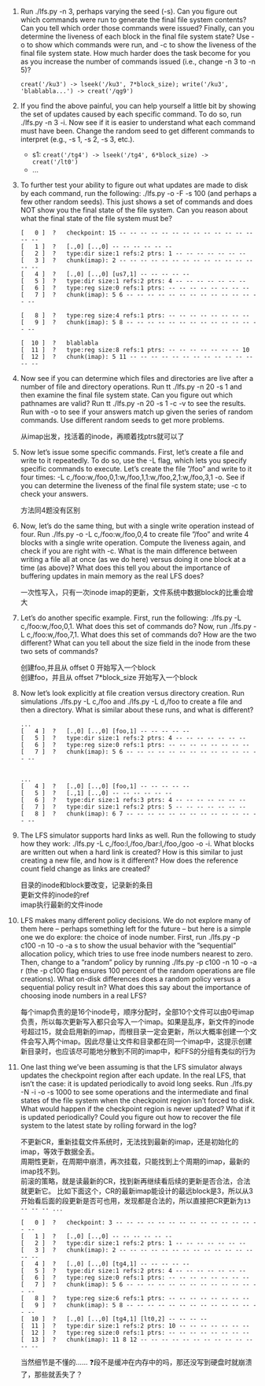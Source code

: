 
1. Run ./lfs.py -n 3, perhaps varying the seed (-s). Can you figure out which commands were run to generate the final file system
contents? Can you tell which order those commands were issued?
Finally, can you determine the liveness of each block in the final
file system state? Use -o to show which commands were run, and
-c to show the liveness of the final file system state. How much
harder does the task become for you as you increase the number of
commands issued (i.e., change -n 3 to -n 5)?
    
    `creat('/ku3') -> lseek('/ku3', 7*block_size); write('/ku3', 'blablabla...') -> creat('/qg9')`

2. If you find the above painful, you can help yourself a little bit by
showing the set of updates caused by each specific command. To do
so, run ./lfs.py -n 3 -i. Now see if it is easier to understand
what each command must have been. Change the random seed to
get different commands to interpret (e.g., -s 1, -s 2, -s 3, etc.).

    - s1: `creat('/tg4') -> lseek('/tg4', 6*block_size) -> creat('/lt0')`
    - ...

3. To further test your ability to figure out what updates are made to
disk by each command, run the following: ./lfs.py -o -F -s
100 (and perhaps a few other random seeds). This just shows a
set of commands and does NOT show you the final state of the file
system. Can you reason about what the final state of the file system
must be?
    ```
    [   0 ]  ?   checkpoint: 15 -- -- -- -- -- -- -- -- -- -- -- -- -- -- --
    [   1 ]  ?   [.,0] [..,0] -- -- -- -- -- --
    [   2 ]  ?   type:dir size:1 refs:2 ptrs: 1 -- -- -- -- -- -- --
    [   3 ]  ?   chunk(imap): 2 -- -- -- -- -- -- -- -- -- -- -- -- -- -- --
    [   4 ]  ?   [.,0] [..,0] [us7,1] -- -- -- -- --
    [   5 ]  ?   type:dir size:1 refs:2 ptrs: 4 -- -- -- -- -- -- --
    [   6 ]  ?   type:reg size:0 refs:1 ptrs: -- -- -- -- -- -- -- --
    [   7 ]  ?   chunk(imap): 5 6 -- -- -- -- -- -- -- -- -- -- -- -- -- --

    [   8 ]  ?   type:reg size:4 refs:1 ptrs: -- -- -- -- -- -- -- --
    [   9 ]  ?   chunk(imap): 5 8 -- -- -- -- -- -- -- -- -- -- -- -- -- --
  
    [  10 ]  ?   blablabla
    [  11 ]  ?   type:reg size:8 refs:1 ptrs: -- -- -- -- -- -- -- 10
    [  12 ]  ?   chunk(imap): 5 11 -- -- -- -- -- -- -- -- -- -- -- -- -- --
    ```
4. Now see if you can determine which files and directories are live
after a number of file and directory operations. Run tt ./lfs.py
-n 20 -s 1 and then examine the final file system state. Can you
figure out which pathnames are valid? Run tt ./lfs.py -n 20
-s 1 -c -v to see the results. Run with -o to see if your answers
match up given the series of random commands. Use different random seeds to get more problems.
    
    从imap出发，找活着的inode，再顺着找ptrs就可以了

5. Now let’s issue some specific commands. First, let’s create a file
and write to it repeatedly. To do so, use the -L flag, which lets you
specify specific commands to execute. Let’s create the file ”/foo”
and write to it four times:
-L c,/foo:w,/foo,0,1:w,/foo,1,1:w,/foo,2,1:w,/foo,3,1
-o. See if you can determine the liveness of the final file system
state; use -c to check your answers.
    
    方法同4题没有区别

6. Now, let’s do the same thing, but with a single write operation instead of four. Run ./lfs.py -o -L c,/foo:w,/foo,0,4 to
create file ”/foo” and write 4 blocks with a single write operation. Compute the liveness again, and check if you are right with -c.
What is the main difference between writing a file all at once (as
we do here) versus doing it one block at a time (as above)? What
does this tell you about the importance of buffering updates in main
memory as the real LFS does?

    一次性写入，只有一次inode imap的更新，文件系统中数据block的比重会增大

7. Let’s do another specific example. First, run the following: ./lfs.py
-L c,/foo:w,/foo,0,1. What does this set of commands do?
Now, run ./lfs.py -L c,/foo:w,/foo,7,1. What does this
set of commands do? How are the two different? What can you tell
about the size field in the inode from these two sets of commands?

    创建foo,并且从 offset 0 开始写入一个block  
    创建foo，并且从 offset 7*block_size 开始写入一个block

8. Now let’s look explicitly at file creation versus directory creation.
Run simulations ./lfs.py -L c,/foo and ./lfs.py -L d,/foo
to create a file and then a directory. What is similar about these runs,
and what is different?

    ```
    ...
    [   4 ]  ?   [.,0] [..,0] [foo,1] -- -- -- -- --
    [   5 ]  ?   type:dir size:1 refs:2 ptrs: 4 -- -- -- -- -- -- --
    [   6 ]  ?   type:reg size:0 refs:1 ptrs: -- -- -- -- -- -- -- --
    [   7 ]  ?   chunk(imap): 5 6 -- -- -- -- -- -- -- -- -- -- -- -- -- --


    ...
    [   4 ]  ?   [.,0] [..,0] [foo,1] -- -- -- -- --
    [   5 ]  ?   [.,1] [..,0] -- -- -- -- -- --
    [   6 ]  ?   type:dir size:1 refs:3 ptrs: 4 -- -- -- -- -- -- --
    [   7 ]  ?   type:dir size:1 refs:2 ptrs: 5 -- -- -- -- -- -- --
    [   8 ]  ?   chunk(imap): 6 7 -- -- -- -- -- -- -- -- -- -- -- -- -- --
    ```

9. The LFS simulator supports hard links as well. Run the following
to study how they work:
./lfs.py -L c,/foo:l,/foo,/bar:l,/foo,/goo -o -i.
What blocks are written out when a hard link is created? How is
this similar to just creating a new file, and how is it different? How
does the reference count field change as links are created?

    目录的inode和block要改变，记录新的条目  
    更新文件的inode的ref  
    imap执行最新的文件inode  

10. LFS makes many different policy decisions. We do not explore
many of them here – perhaps something left for the future – but here
is a simple one we do explore: the choice of inode number. First, run
./lfs.py -p c100 -n 10 -o -a s to show the usual behavior with the ”sequential” allocation policy, which tries to use free
inode numbers nearest to zero. Then, change to a ”random” policy
by running ./lfs.py -p c100 -n 10 -o -a r (the -p c100
flag ensures 100 percent of the random operations are file creations).
What on-disk differences does a random policy versus a sequential
policy result in? What does this say about the importance of choosing inode numbers in a real LFS?

    每个imap负责的是16个inode号，顺序分配时，全部10个文件可以由0号imap负责，所以每次更新写入都只会写入一个imap。如果是乱序，新文件的inode号超过15，就会启用新的imap，而根目录一定会更新，所以大概率创建一个文件会写入两个imap。因此尽量让文件和目录都在同一个imap中，这提示创建新目录时，也应该尽可能地分散到不同的imap中，和FFS的分组有类似的行为

11. One last thing we’ve been assuming is that the LFS simulator always updates the checkpoint region after each update. In the real
LFS, that isn’t the case: it is updated periodically to avoid long
seeks. Run ./lfs.py -N -i -o -s 1000 to see some operations and the intermediate and final states of the file system when
the checkpoint region isn’t forced to disk. What would happen if
the checkpoint region is never updated? What if it is updated periodically? Could you figure out how to recover the file system to the
latest state by rolling forward in the log?

    不更新CR，重新挂载文件系统时，无法找到最新的imap，还是初始化的imap，等效于数据全丢。  
    周期性更新，在周期中崩溃，再次挂载，只能找到上个周期的imap，最新的imap找不到。  
    前滚的策略，就是读最新的CR，找到新再继续看后续的更新是否合法，合法就更新它。
    比如下面这个，CR的最新imap能设计的最远block是3，所以从3开始看后面的段更新是否可也用，发现都是合法的，所以直接把CR更新为`13 -- -- -- ...`
    ```
    [   0 ]  ?   checkpoint: 3 -- -- -- -- -- -- -- -- -- -- -- -- -- -- --
    [   1 ]  ?   [.,0] [..,0] -- -- -- -- -- --
    [   2 ]  ?   type:dir size:1 refs:2 ptrs: 1 -- -- -- -- -- -- --
    [   3 ]  ?   chunk(imap): 2 -- -- -- -- -- -- -- -- -- -- -- -- -- -- --
    [   4 ]  ?   [.,0] [..,0] [tg4,1] -- -- -- -- --
    [   5 ]  ?   type:dir size:1 refs:2 ptrs: 4 -- -- -- -- -- -- --
    [   6 ]  ?   type:reg size:0 refs:1 ptrs: -- -- -- -- -- -- -- --
    [   7 ]  ?   chunk(imap): 5 6 -- -- -- -- -- -- -- -- -- -- -- -- -- --
    [   8 ]  ?   type:reg size:6 refs:1 ptrs: -- -- -- -- -- -- -- --
    [   9 ]  ?   chunk(imap): 5 8 -- -- -- -- -- -- -- -- -- -- -- -- -- --
    [  10 ]  ?   [.,0] [..,0] [tg4,1] [lt0,2] -- -- -- --
    [  11 ]  ?   type:dir size:1 refs:2 ptrs: 10 -- -- -- -- -- -- --
    [  12 ]  ?   type:reg size:0 refs:1 ptrs: -- -- -- -- -- -- -- --
    [  13 ]  ?   chunk(imap): 11 8 12 -- -- -- -- -- -- -- -- -- -- -- -- --
    ```
    当然细节是不懂的……
    ❓段不是缓冲在内存中的吗，那还没写到硬盘时就崩溃了，那些就丢失了？
